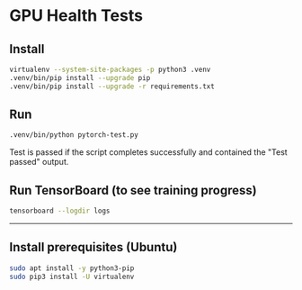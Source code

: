 # GPU Health Tests

## Install

```bash
virtualenv --system-site-packages -p python3 .venv
.venv/bin/pip install --upgrade pip
.venv/bin/pip install --upgrade -r requirements.txt
```

## Run

```bash
.venv/bin/python pytorch-test.py
```

Test is passed if the script completes successfully and contained the "Test passed" output.

## Run TensorBoard (to see training progress)

```bash
tensorboard --logdir logs
```

---

## Install prerequisites (Ubuntu)

```bash
sudo apt install -y python3-pip
sudo pip3 install -U virtualenv
```
